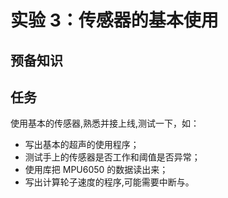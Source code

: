# 实验 3：传感器的基本使用

## 预备知识

## 任务

使用基本的传感器,熟悉并接上线,测试一下，如：

* 写出基本的超声的使用程序；
* 测试手上的传感器是否工作和阈值是否异常；
* 使用库把 MPU6050 的数据读出来；
* 写出计算轮子速度的程序,可能需要中断与。